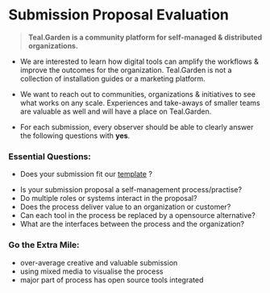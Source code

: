 # Submission Proposal Evaluation

> **Teal.Garden is a community platform for self-managed & distributed organizations.**

- We are interested to learn how digital tools can amplify the workflows & improve the outcomes for the organization. Teal.Garden is not a collection of installation guides or a marketing platform.

- We want to reach out to communities, organizations & initiatives to see what works on any scale. Experiences and take-aways of smaller teams are valuable as well and will have a place on Teal.Garden.

- For each submission, every observer should be able to clearly answer the following questions with **yes**.

### Essential Questions:

- Does your submission fit our [template](https://hackmd.io/@5-YIdqM_TiWI7n-xRmaUqg/H1ywNR6_I) ?

* Is your submission proposal a self-management process/practise?
* Do multiple roles or systems interact in the proposal?
* Does the process deliver value to an organization or customer?
* Can each tool in the process be replaced by a opensource alternative?
* What are the interfaces between the process and the organization?

###

### Go the Extra Mile:

- over-average creative and valuable submission
- using mixed media to visualise the process
- major part of process has open source tools integrated
